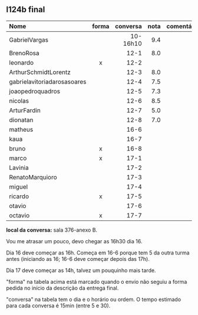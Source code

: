 ## l124b final

| Nome                        | forma | conversa | nota | comentários |
| :---                        | :---: |     ---: | ---: | :---        |
| GabrielVargas               |       | 10-16h10 |  9.4 |             |
| BrenoRosa                   |       | 12-1     |  8.0 |             |
| leonardo                    | x     | 12-2     |      |             |
| ArthurSchmidtLorentz        |       | 12-3     |  8.0 |             |
| gabrielavitoriadarosasoares |       | 12-4     |  7.5 |             |
| joaopedroquadros            |       | 12-5     |  7.3 |             |
| nicolas                     |       | 12-6     |  8.5 |             |
| ArturFardin                 |       | 12-7     |  5.0 |             |
| dionatan                    |       | 12-8     |  7.0 |             |
| matheus                     |       | 16-6     |      |             |
| kaua                        |       | 16-7     |      |             |
| bruno                       | x     | 16-8     |      |             |
| marco                       | x     | 17-1     |      |             |
| Lavinia                     |       | 17-2     |      |             |
| RenatoMarquioro             |       | 17-3     |      |             |
| miguel                      |       | 17-4     |      |             |
| ricardo                     | x     | 17-5     |      |             |
| otavio                      |       | 17-6     |      |             |
| octavio                     | x     | 17-7     |      |             |

**local da conversa:** sala 376-anexo B.

Vou me atrasar um pouco, devo chegar as 16h30 dia 16.

Dia 16 deve começar as 16h. Começa em 16-6 porque tem 5 da outra turma antes (iniciando as 16; 16-6 deve começar depois das 17h).

Dia 17 deve começar as 14h, talvez um pouquinho mais tarde.

"forma" na tabela acima está marcado quando o envio não seguiu a forma pedida no início da descrição da entrega final.

"conversa" na tabela tem o dia e o horário ou ordem. O tempo estimado para cada conversa é 15min (entre 5 e 30).

<!--
| Nome                        | forma | pediu | data  | comentários |
| :---                        | :---: |  ---: |  ---: | :---        |
| ArthurSchmidtLorentz        |       |   7.7 |       | t4:inicialização do tabuleiro furada ; mata último com primeiro de qqer linha            |
| BrenoRosa                   |       |   9.0 |       | t4: não mostra falta de jogada; força ordem na seleção; não mostra número de pontos; partida única; não mostra placar            |
| GabrielVargas               |       |   9.6 |   9.4 |             |
| gabrielavitoriadarosasoares |       |   8.0 |       | t4: não tem cores; força ordem; não casa linhas diferentes; partida única; não atualiza placar; não mostra placar; fim abrupto de partida           |
| joaopedroquadros            |       |   7.6 |       | t4: recordes duplicados; força ordem            |
| leonardo                    | x     |   7.0 |       | t3: não faz o que é pedido; t4: bem pouca coisa funciona            |
| marco                       | x     |   7.6 | 16,17 | t3: melhorou em relação ao anterior; t4: escores diferente do pedido, e duplicado            |
| Lavinia                     |       |       | 16,17t|             |
| nicolas                     |       |       | -fora |             |
| RenatoMarquioro             |       |       | 16    |             |
| ArturFardin                 |       |       | --    |             |
| dionatan                    |       |       | --    |             |
| miguel                      |       |       | 16,17 |             |
| ricardo                     | x     |       |       |             |
| otavio                      |       |       |       |             |
| kaua                        |       |       |       |             |
| octavio                     | x     |       |       |             |
| matheus                     |       |       |       |             |
-->
